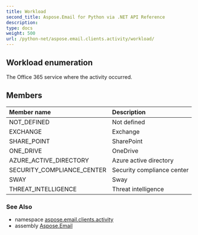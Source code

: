 ```yaml
---
title: Workload
second_title: Aspose.Email for Python via .NET API Reference
description: 
type: docs
weight: 500
url: /python-net/aspose.email.clients.activity/workload/
---
```


## Workload enumeration

The Office 365 service where the activity occurred.

## Members
| Member name | Description |
| :- | :- |
|NOT_DEFINED|Not defined|
|EXCHANGE|Exchange|
|SHARE_POINT|SharePoint|
|ONE_DRIVE|OneDrive|
|AZURE_ACTIVE_DIRECTORY|Azure active directory|
|SECURITY_COMPLIANCE_CENTER|Security compliance center|
|SWAY|Sway|
|THREAT_INTELLIGENCE|Threat intelligence|

### See Also

* namespace [aspose.email.clients.activity](/email/python-net/aspose.email.clients.activity/)
* assembly [Aspose.Email](/email/python-net/)

